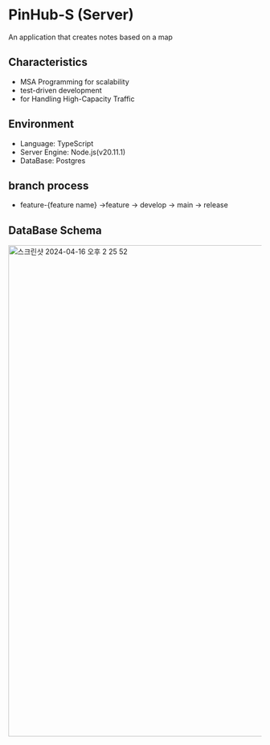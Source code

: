 # PinHub-S (Server)

An application that creates notes based on a map

## Characteristics

- MSA Programming for scalability
- test-driven development
- for Handling High-Capacity Traffic

## Environment

- Language: TypeScript
- Server Engine: Node.js(v20.11.1)
- DataBase: Postgres

## branch process

- feature-{feature name}
  ->feature
  -> develop
  -> main
  -> release

## DataBase Schema
<img width="978" alt="스크린샷 2024-04-16 오후 2 25 52" src="https://github.com/dhK98/PinHub-S/assets/134484733/0c66065d-7c62-4824-94cb-964539e173ab">

